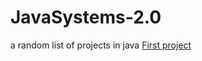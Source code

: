 # JavaSystems-2.0
a random list of projects in java
[First project](https://github.com/maccuci/JavaSystems)
